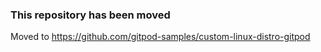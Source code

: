### This repository has been moved
Moved to https://github.com/gitpod-samples/custom-linux-distro-gitpod